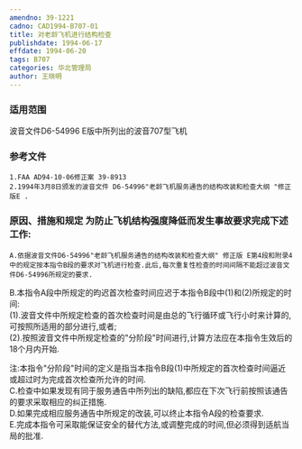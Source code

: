 ```yaml
---
amendno: 39-1221  
cadno: CAD1994-B707-01  
title: 对老龄飞机进行结构检查  
publishdate: 1994-06-17  
effdate: 1994-06-20  
tags: B707  
categories: 华北管理局  
author: 王晓明  
---
```

  
### 适用范围  
波音文件D6-54996 Е版中所列出的波音707型飞机  
  
<!--more-->  
### 参考文件  
    1.FAA AD94-10-06修正案 39-8913  
    2.1994年3月8日颁发的波音文件 D6-54996"老龄飞机服务通告的结构改装和检查大纲 "修正版Е .  
  
### 原因、措施和规定     为防止飞机结构强度降低而发生事故要求完成下述工作:  
    A.依据波音文件D6-54996"老龄飞机服务通告的结构改装和检查大纲" 修正版 Е第4段和附录4中的规定按本指令B段的要求对飞机进行检查.此后,每次重复性检查的时间间隔不能超过波音文件D6-54996所规定的要求.  
B.本指令A段中所规定的昀迟首次检查时间应迟于本指令B段中(1)和(2)所规定的时间:  
    (1).波音文件中所规定检查的首次检查时间是由总的飞行循环或飞行小时来计算的,可按照所适用的部分进行,或者;  
    (2).按照波音文件中所规定检查的"分阶段"时间进行,计算方法应在本指令生效后的18个月内开始.  
  
  
注:本指令"分阶段"时间的定义是指当本指令B段(1)中所规定的首次检查时间逼近或超过时为完成首次检查所允许的时间.  
    C.检查中如果发现有同于服务通告中所列出的缺陷,都应在下次飞行前按照该通告的要求采取相应的纠正措施.  
    D.如果完成相应服务通告中所规定的改装,可以终止本指令A段的检查要求.  
    E.完成本指令可采取能保证安全的替代方法,或调整完成的时间,但必须得到适航当局的批准.  
  
